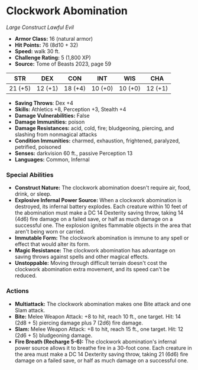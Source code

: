 # Clockwork Abomination

*Large* *Construct* *Lawful Evil*

- **Armor Class:** 16 (natural armor)
- **Hit Points:** 76 (8d10 + 32)
- **Speed:** walk 30 ft.
- **Challenge Rating:** 5 (1,800 XP)
- **Source:** Tome of Beasts 2023, page 59

| STR | DEX | CON | INT | WIS | CHA |
| --- | --- | --- | --- | --- | --- |
| 21 (+5) | 12 (+1) | 18 (+4) | 10 (+0) | 10 (+0) | 12 (+1) |

- **Saving Throws**: Dex +4
- **Skills:** Athletics +8, Perception +3, Stealth +4
- **Damage Vulnerabilities:** False
- **Damage Immunities:** poison
- **Damage Resistances:** acid, cold, fire; bludgeoning, piercing, and slashing from nonmagical attacks
- **Condition Immunities:** charmed, exhaustion, frightened, paralyzed, petrified, poisoned
- **Senses:** darkvision 60 ft., passive Perception 13
- **Languages:** Common, Infernal

### Special Abilities

- **Construct Nature:** The clockwork abomination doesn't require air, food, drink, or sleep.
- **Explosive Infernal Power Source:** When a clockwork abomination is destroyed, its infernal battery explodes. Each creature within 10 feet of the abomination must make a DC 14 Dexterity saving throw, taking 14 (4d6) fire damage on a failed save, or half as much damage on a successful one. The explosion ignites flammable objects in the area that aren't being worn or carried.
- **Immutable Form:** The clockwork abomination is immune to any spell or effect that would alter its form.
- **Magic Resistance:** The clockwork abomination has advantage on saving throws against spells and other magical effects.
- **Unstoppable:** Moving through difficult terrain doesn't cost the clockwork abomination extra movement, and its speed can't be reduced.

### Actions

- **Multiattack:** The clockwork abomination makes one Bite attack and one Slam attack.
- **Bite:** Melee Weapon Attack: +8 to hit, reach 10 ft., one target. Hit: 14 (2d8 + 5) piercing damage plus 7 (2d6) fire damage.
- **Slam:** Melee Weapon Attack: +8 to hit, reach 15 ft., one target. Hit: 12 (2d6 + 5) bludgeoning damage.
- **Fire Breath (Recharge 5-6):** The clockwork abomination's infernal power source allows it to breathe fire in a 30-foot cone. Each creature in the area must make a DC 14 Dexterity saving throw, taking 21 (6d6) fire damage on a failed save, or half as much damage on a successful one.
